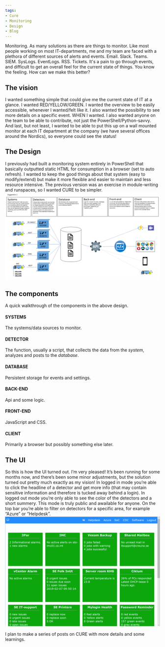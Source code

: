 ```yaml
---
tags:
- Cure
- Monitoring
- Design
- Blog
---
```

Monitoring. As many solutions as there are things to monitor. 
Like most people working on most IT-departments, me and my team are faced with a plethora of different sources of alerts and events. 
Email. Slack. Teams. SIEM. SysLogs. EventLogs. RSS. Tickets. 
It's a pain to go through events, and difficult to get an overall feel for the current state of things.
You know the feeling.
How can we make this better?

## The vision
I wanted something simple that could give me the current state of IT at a glance. I wanted RED/YELLOW/GREEN. I wanted the overview to be easily accessible, whenever I wanted/felt like it. I also wanted the possibility to see more details on a specific event. WHEN I wanted. I also wanted anyone on the team to be able to contribute, not just the PowerShell/Python-savvy.
And last, but not least, I wanted to be able to put this up on a wall mounted monitor at each IT department at the company (we have several offices around the Nordics), so everyone could see the status!

## The Design
I previously had built a monitoring system entirely in PowerShell that basically outputted static HTML for consumption in a browser (set to auto refresh). I wanted to keep the good things about that system (easy to modify/extend) but make it more flexible and easier to maintain and less resource intensive. The previous version was an exercise in module-writing and runspaces, so I wanted CURE to be simpler.
![CURE Design](/assets/images/cure_design.png)

## The components
A quick walkthrough of the components in the above design.
#### SYSTEMS
The systems/data sources to monitor.
#### DETECTOR
The function, usually a script, that collects the data from the *system*, analyzes and posts to the *database*.
#### DATABASE
Persistent storage for events and settings.
#### BACK-END
Api and some logic.
#### FRONT-END
JavaScript and CSS.
#### CLIENT
Primarily a browser but possibly something else later.

## The UI
So this is how the UI turned out. I’m very pleased! It’s been running for some months now, and there’s been some minor adjustments, but the solution turned out pretty much exactly as my vision! 
In logged in mode you’re able to click the headline of a detector and get more info (that may contain sensitive information and therefore is tucked away behind a login). In logged out mode you’re only able to see the color of the detectors and a short summery. This mode is truly public and awailable for anyone.
On the top bar you’re able to filter on detectors for a specific area, for example “Azure” or “Helpdesk”.
![CURE UI](/assets/images/cure_ui.png)

I plan to make a series of posts on CURE with more details and some learnings.


